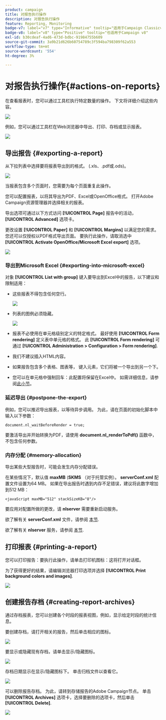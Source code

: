 ```yaml
---
product: campaign
title: 对报告执行操作
description: 对报告执行操作
feature: Reporting, Monitoring
badge-v7: label="v7" type="Informative" tooltip="适用于Campaign Classicv7"
badge-v8: label="v8" type="Positive" tooltip="也适用于Campaign v8"
exl-id: b30cdeaf-4ad6-473d-bdbc-91984755b609
source-git-commit: 3a9b21d626b60754789c3f594ba798309f62a553
workflow-type: tm+mt
source-wordcount: '554'
ht-degree: 3%

---
```


# 对报告执行操作{#actions-on-reports}



在查看报表时，您可以通过工具栏执行特定数量的操作。 下文将详细介绍这些内容。

![](assets/s_ncs_advuser_report_wizard_2.png)

例如，您可以通过工具栏在Web浏览器中导出、打印、存档或显示报表。

![](assets/s_ncs_advuser_report_wizard_04.png)

## 导出报告 {#exporting-a-report}

从下拉列表中选择要将报表导出到的格式。 (.xls、.pdf或.ods)。

![](assets/s_ncs_advuser_report_wizard_06.png)

当报表包含多个页面时，您需要为每个页面重复此操作。

您可以配置报表，以将其导出为PDF、Excel或OpenOffice格式。 打开Adobe Campaign资源管理器并选择相关的报表。

导出选项可通过以下方式访问 **[!UICONTROL Page]** 报告中的活动， **[!UICONTROL Advanced]** 选项卡。

更改设置 **[!UICONTROL Paper]** 和 **[!UICONTROL Margins]** 以满足您的需求。 您还可以仅授权以PDF格式导出页面。 要执行此操作，请取消选中 **[!UICONTROL Activate OpenOffice/Microsoft Excel export]** 选项。

![](assets/s_ncs_advuser_report_wizard_021.png)

### 导出到Microsoft Excel {#exporting-into-microsoft-excel}

对象 **[!UICONTROL List with group]** 键入要导出到Excel中的报告，以下建议和限制适用：

* 这些报表不得包含任何空行。

  ![](assets/export_limitations_remove_empty_line.png)

* 列表的图例必须隐藏。

  ![](assets/export_limitations_hide_label.png)

* 报表不必使用在单元格级别定义的特定格式。 最好使用 **[!UICONTROL Form rendering]** 定义表中单元格的格式。 此 **[!UICONTROL Form rendering]** 可通过 **[!UICONTROL Administration > Configuration > Form rendering]**.
* 我们不建议插入HTML内容。
* 如果报告包含多个表格、图表等， 键入元素，它们将被一个导出到另一个下。
* 您可以在单元格中强制回车：此配置将保留在Excel中。 如需详细信息，请参阅[此小节](../../reporting/using/creating-a-table.md#defining-cell-format)。

### 延迟导出 {#postpone-the-export}

例如，您可以推迟导出报表，以等待异步调用。 为此，请在页面的初始化脚本中输入以下参数：

```
document.nl_waitBeforeRender = true;
```

要激活导出并开始转换为PDF，请使用 **document.nl_renderToPdf()** 函数中，不包含任何参数。

### 内存分配 {#memory-allocation}

导出某些大型报告时，可能会发生内存分配错误。

在某些情况下，默认值 **maxMB** (**SKMS** （对于托管实例）。 **serverConf.xml** 配置文件设置为64 MB。 如果在导出报告时遇到内存不足错误，建议将此数字增加到512 MB：

```
<javaScript maxMB="512" stackSizeKB="8"/>
```

要应用对配置所做的更改，请 **nlserver** 需要重新启动服务。

欲了解有关 **serverConf.xml** 文件，请参阅 [本节](../../production/using/configuration-principle.md).

欲了解有关 **nlserver** 服务，请参阅 [本节](../../production/using/administration.md).

## 打印报表 {#printing-a-report}

您可以打印报告：要执行此操作，请单击打印机图标：这将打开对话框。

为了获得更好的结果，请编辑浏览器打印选项并选择 **[!UICONTROL Print background colors and images]**.

![](assets/s_ncs_advuser_report_print_options.png)

## 创建报告存档 {#creating-report-archives}

通过存档报表，您可以创建各个时段的报表视图，例如，显示给定时段的统计信息。

要创建存档，请打开相关的报告，然后单击相应的图标。

![](assets/s_ncs_advuser_report_wizard_07.png)

要显示或隐藏现有存档，请单击显示/隐藏图标。

![](assets/s_ncs_advuser_report_history_06.png)

存档日期显示在显示/隐藏图标下。 单击归档文件以查看它。

![](assets/s_ncs_advuser_report_history_04.png)

可以删除报告存档。 为此，请转到存储报告的Adobe Campaign节点。 单击 **[!UICONTROL Archives]** 选项卡，选择要删除的选项卡，然后单击 **[!UICONTROL Delete]**.

![](assets/s_ncs_advuser_report_history_01.png)
